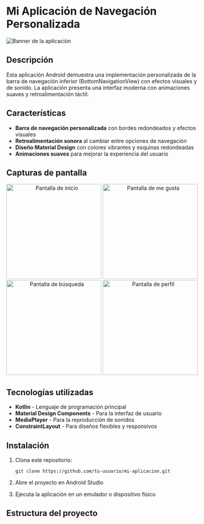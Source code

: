 # Mi Aplicación de Navegación Personalizada

![Banner de la aplicación](screenshots/banner.png)

## Descripción

Esta aplicación Android demuestra una implementación personalizada de la barra de navegación inferior (BottomNavigationView) con efectos visuales y de sonido. La aplicación presenta una interfaz moderna con animaciones suaves y retroalimentación táctil.

## Características

- **Barra de navegación personalizada** con bordes redondeados y efectos visuales
- **Retroalimentación sonora** al cambiar entre opciones de navegación
- **Diseño Material Design** con colores vibrantes y esquinas redondeadas
- **Animaciones suaves** para mejorar la experiencia del usuario

## Capturas de pantalla

<div align="center">
  <img src="screenshots/home_screen.png" alt="Pantalla de inicio" width="250"/>
  <img src="screenshots/likes_screen.png" alt="Pantalla de me gusta" width="250"/>
  <img src="screenshots/search_screen.png" alt="Pantalla de búsqueda" width="250"/>
  <img src="screenshots/profile_screen.png" alt="Pantalla de perfil" width="250"/>
</div>

## Tecnologías utilizadas

- **Kotlin** - Lenguaje de programación principal
- **Material Design Components** - Para la interfaz de usuario
- **MediaPlayer** - Para la reproducción de sonidos
- **ConstraintLayout** - Para diseños flexibles y responsivos

## Instalación

1. Clona este repositorio:
   ```
   git clone https://github.com/tu-usuario/mi-aplicacion.git
   ```

2. Abre el proyecto en Android Studio

3. Ejecuta la aplicación en un emulador o dispositivo físico

## Estructura del proyecto
